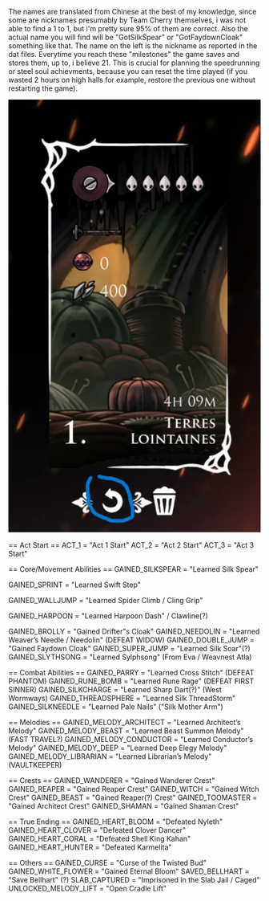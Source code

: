 The names are translated from Chinese at the best of my knowledge, since some are nicknames presumably by Team Cherry themselves, i was not able to find a 1 to 1, but i'm pretty sure 95% of them are correct. Also the actual name you will find will be "GotSilkSpear" or "GotFaydownCloak" something like that. The name on the left is the nickname as reported in the dat files. Everytime you reach these "milestones" the game saves and stores them, up to, i believe 21. This is crucial for planning the speedrunning or steel soul achievments, because you can reset the time played (if you wasted 2 hours on high halls for example, restore the previous one without restarting the game).

![Alt text](sssot.png)

== Act Start ==
ACT_1 = "Act 1 Start"
ACT_2 = "Act 2 Start"
ACT_3 = "Act 3 Start"

== Core/Movement Abilities ==
GAINED_SILKSPEAR = "Learned Silk Spear"

GAINED_SPRINT = "Learned Swift Step"

GAINED_WALLJUMP = "Learned Spider Climb / Cling Grip"

GAINED_HARPOON = "Learned Harpoon Dash" / Clawline(?)

GAINED_BROLLY = "Gained Drifter"s Cloak"
GAINED_NEEDOLIN = "Learned Weaver’s Needle / Needolin" (DEFEAT WIDOW)
GAINED_DOUBLE_JUMP = "Gained Faydown Cloak"
GAINED_SUPER_JUMP = "Learned Silk Soar"(?)
GAINED_SLYTHSONG = "Learned Sylphsong" (From Eva / Weavnest Atla)

== Combat Abilities ==
GAINED_PARRY = "Learned Cross Stitch" (DEFEAT PHANTOM)
GAINED_RUNE_BOMB = "Learned Rune Rage" (DEFEAT FIRST SINNER)
GAINED_SILKCHARGE = "Learned Sharp Dart(?)" (West Wormways)
GAINED_THREADSPHERE = "Learned Silk ThreadStorm"
GAINED_SILKNEEDLE = "Learned Pale Nails" ("Silk Mother Arm")

== Melodies ==
GAINED_MELODY_ARCHITECT = "Learned Architect’s Melody"
GAINED_MELODY_BEAST = "Learned Beast Summon Melody" (FAST TRAVEL?)
GAINED_MELODY_CONDUCTOR = "Learned Conductor’s Melody"
GAINED_MELODY_DEEP = "Learned Deep Elegy Melody"
GAINED_MELODY_LIBRARIAN = "Learned Librarian’s Melody" (VAULTKEEPER)


== Crests ==
GAINED_WANDERER = "Gained Wanderer Crest"
GAINED_REAPER = "Gained Reaper Crest"
GAINED_WITCH = "Gained Witch Crest"
GAINED_BEAST = "Gained Reaper(?) Crest"
GAINED_TOOMASTER = "Gained Architect Crest"
GAINED_SHAMAN = "Gained Shaman Crest"

== True Ending ==
GAINED_HEART_BLOOM = "Defeated Nyleth"
GAINED_HEART_CLOVER = "Defeated Clover Dancer"
GAINED_HEART_CORAL = "Defeated Shell King Kahan"
GAINED_HEART_HUNTER = "Defeated Karmelita"

== Others ==
GAINED_CURSE = "Curse of the Twisted Bud"
GAINED_WHITE_FLOWER = "Gained Eternal Bloom"
SAVED_BELLHART = "Save Bellhart" (?)
SLAB_CAPTURED = "Imprisoned in the Slab Jail / Caged"
UNLOCKED_MELODY_LIFT = "Open Cradle Lift"
